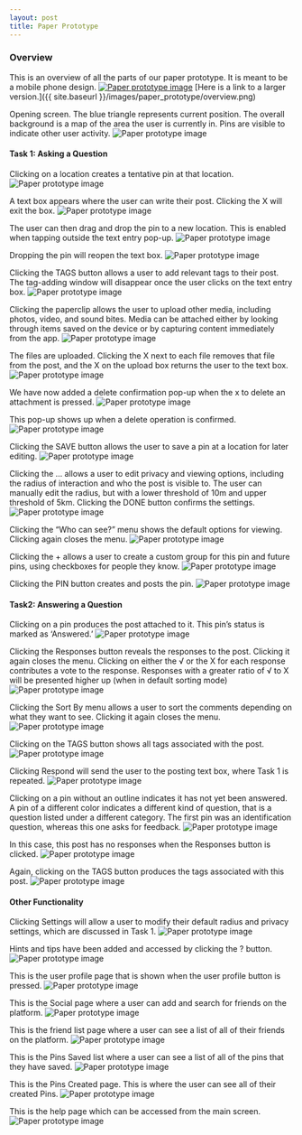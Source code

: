 ```yaml
---
layout: post
title: Paper Prototype
---
```

### Overview
This is an overview of all the parts of our paper prototype. It is meant to be a mobile phone design.
<a href="{{ site.baseurl }}/images/paper_prototype/overview.png"><img src="{{ site.baseurl }}/images/paper_prototype/overview.png" alt="Paper prototype image"></a>
[Here is a link to a larger version.]({{ site.baseurl }}/images/paper_prototype/overview.png)

Opening screen. The blue triangle represents current position. The overall background is a map of the area the user is currently in. Pins are visible to indicate other user activity.
<img src="{{ site.baseurl }}/images/paper_prototype/2.JPG" alt="Paper prototype image">

#### Task 1: Asking a Question
Clicking on a location creates a tentative pin at that location.
<img src="{{ site.baseurl }}/images/paper_prototype/3.JPG" alt="Paper prototype image">

A text box appears where the user can write their post. Clicking the X will exit the box.
<img src="{{ site.baseurl }}/images/paper_prototype/4.JPG" alt="Paper prototype image">

The user can then drag and drop the pin to a new location. This is enabled when tapping outside the text entry pop-up.
<img src="{{ site.baseurl }}/images/paper_prototype/5.JPG" alt="Paper prototype image">

Dropping the pin will reopen the text box.
<img src="{{ site.baseurl }}/images/paper_prototype/4.JPG" alt="Paper prototype image">

Clicking the TAGS button allows a user to add relevant tags to their post. The tag-adding window will disappear once the user clicks on the text entry box.
<img src="{{ site.baseurl }}/images/paper_prototype/6.JPG" alt="Paper prototype image">

Clicking the paperclip allows the user to upload other media, including photos, video, and sound bites. Media can be attached either by looking through items saved on the device or by capturing content immediately from the app.
<img src="{{ site.baseurl }}/images/paper_prototype/7.JPG" alt="Paper prototype image">

The files are uploaded. Clicking the X next to each file removes that file from the post, and the X on the upload box returns the user to the text box.
<img src="{{ site.baseurl }}/images/paper_prototype/8.JPG" alt="Paper prototype image">

We have now added a delete confirmation pop-up when the x to delete an attachment is pressed.
<img src="{{ site.baseurl }}/images/paper_prototype/8a.JPG" alt="Paper prototype image">

This pop-up shows up when a delete operation is confirmed.
<img src="{{ site.baseurl }}/images/paper_prototype/8b.JPG" alt="Paper prototype image">

Clicking the SAVE button allows the user to save a pin at a location for later editing.
<img src="{{ site.baseurl }}/images/paper_prototype/9.JPG" alt="Paper prototype image">

Clicking the … allows a user to edit privacy and viewing options, including the radius of interaction and who the post is visible to. The user can manually edit the radius, but with a lower threshold of 10m and upper threshold of 5km. Clicking the DONE button confirms the settings.
<img src="{{ site.baseurl }}/images/paper_prototype/10.JPG" alt="Paper prototype image">

Clicking the “Who can see?” menu shows the default options for viewing. Clicking again closes the menu.
<img src="{{ site.baseurl }}/images/paper_prototype/11.JPG" alt="Paper prototype image">

Clicking the + allows a user to create a custom group for this pin and future pins, using checkboxes for people they know.
<img src="{{ site.baseurl }}/images/paper_prototype/12.JPG" alt="Paper prototype image">

Clicking the PIN button creates and posts the pin.
<img src="{{ site.baseurl }}/images/paper_prototype/13.JPG" alt="Paper prototype image">

#### Task2: Answering a Question
Clicking on a pin produces the post attached to it. This pin’s status is marked as ‘Answered.’
<img src="{{ site.baseurl }}/images/paper_prototype/14.JPG" alt="Paper prototype image">

Clicking the Responses button reveals the responses to the post. Clicking it again closes the menu. Clicking on either the √ or the X for each response contributes a vote to the response. Responses with a greater ratio of √ to X will be presented higher up (when in default sorting mode)
<img src="{{ site.baseurl }}/images/paper_prototype/15.JPG" alt="Paper prototype image">

Clicking the Sort By menu allows a user to sort the comments depending on what they want to see. Clicking it again closes the menu.
<img src="{{ site.baseurl }}/images/paper_prototype/16.JPG" alt="Paper prototype image">

Clicking on the TAGS button shows all tags associated with the post.
<img src="{{ site.baseurl }}/images/paper_prototype/17.JPG" alt="Paper prototype image">

Clicking Respond will send the user to the posting text box, where Task 1 is repeated.
<img src="{{ site.baseurl }}/images/paper_prototype/3.JPG" alt="Paper prototype image">

Clicking on a pin without an outline indicates it has not yet been answered. A pin of a different color indicates a different kind of question, that is a question listed under a different category. The first pin was an identification question, whereas this one asks for feedback.
<img src="{{ site.baseurl }}/images/paper_prototype/18.JPG" alt="Paper prototype image">

In this case, this post has no responses when the Responses button is clicked.
<img src="{{ site.baseurl }}/images/paper_prototype/19.JPG" alt="Paper prototype image">

Again, clicking on the TAGS button produces the tags associated with this post.
<img src="{{ site.baseurl }}/images/paper_prototype/20.JPG" alt="Paper prototype image">

#### Other Functionality
Clicking Settings will allow a user to modify their default radius and privacy settings, which are discussed in Task 1.
<img src="{{ site.baseurl }}/images/paper_prototype/21a.JPG" alt="Paper prototype image">

Hints and tips have been added and accessed by clicking the ? button.
<img src="{{ site.baseurl }}/images/paper_prototype/22.JPG" alt="Paper prototype image">

This is the user profile page that is shown when the user profile button is pressed.
<img src="{{ site.baseurl }}/images/paper_prototype/23.JPG" alt="Paper prototype image">

This is the Social page where a user can add and search for friends on the platform.
<img src="{{ site.baseurl }}/images/paper_prototype/24.JPG" alt="Paper prototype image">

This is the friend list page where a user can see a list of all of their friends on the platform.
<img src="{{ site.baseurl }}/images/paper_prototype/25.JPG" alt="Paper prototype image">

This is the Pins Saved list where a user can see a list of all of the pins that they have saved.
<img src="{{ site.baseurl }}/images/paper_prototype/26.JPG" alt="Paper prototype image">

This is the Pins Created page. This is where the user can see all of their created Pins.
<img src="{{ site.baseurl }}/images/paper_prototype/27.JPG" alt="Paper prototype image">

This is the help page which can be accessed from the main screen.
<img src="{{ site.baseurl }}/images/paper_prototype/28.JPG" alt="Paper prototype image">
